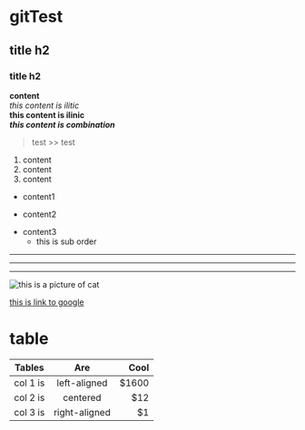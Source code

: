 # gitTest
## title h2
### title h2
**content**  
*this content is ilitic*  
__this content is ilinic__  
**_this content is combination_**   

>test
    >> test


1. content  
3. content  
4. content

+ content1
- content2
* content3
    * this is sub order

***
---
___

![this is a picture of cat](https://sites.google.com/site/funnycatmeawww/_/rsrc/1422326075261/home/6997052-funny-cat.jpg?height=675&width=1200
)

[this is link to google](https://www.google.com/)


# table

| Tables   |      Are      |  Cool |
|----------|:-------------:|------:|
| col 1 is |  left-aligned | $1600 |
| col 2 is |    centered   |   $12 |
| col 3 is | right-aligned |    $1 |